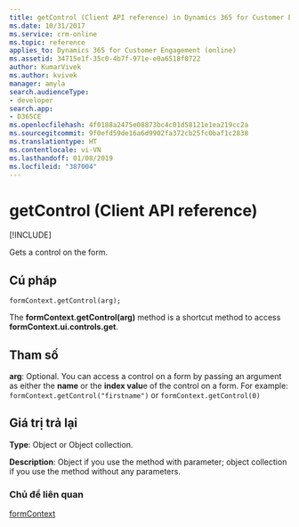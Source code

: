 ```yaml
---
title: getControl (Client API reference) in Dynamics 365 for Customer Engagement| MicrosoftDocs
ms.date: 10/31/2017
ms.service: crm-online
ms.topic: reference
applies_to: Dynamics 365 for Customer Engagement (online)
ms.assetid: 34715e1f-35c0-4b7f-971e-e0a6518f0722
author: KumarVivek
ms.author: kvivek
manager: amyla
search.audienceType:
- developer
search.app:
- D365CE
ms.openlocfilehash: 4f0188a2475e08873bc4c01d58121e1ea219cc2a
ms.sourcegitcommit: 9f0efd59de16a6d9902fa372cb25fc0baf1c2838
ms.translationtype: HT
ms.contentlocale: vi-VN
ms.lasthandoff: 01/08/2019
ms.locfileid: "387004"
---
```

# <a name="getcontrol-client-api-reference"></a>getControl (Client API reference)

[!INCLUDE[](../../../../includes/cc_applies_to_update_9_0_0.md)]

Gets a control on the form. 

## <a name="syntax"></a>Cú pháp

`formContext.getControl(arg);`

The **formContext.getControl(arg)** method is a shortcut method to access **formContext.ui.controls.get**.

## <a name="parameter"></a>Tham số

**arg**: Optional. You can access a control on a form by passing an argument as either the **name** or the **index valu**e of the control on a form. For example: `formContext.getControl("firstname")` or `formContext.getControl(0)`


## <a name="return-value"></a>Giá trị trả lại

**Type**: Object or Object collection.

**Description**: Object if you use the method with parameter; object collection if you use the method without any parameters.



### <a name="related-topics"></a>Chủ đề liên quan

[formContext](../../clientapi-form-Context.md)



